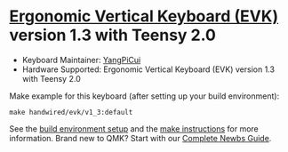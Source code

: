 # [Ergonomic Vertical Keyboard (EVK)](https://github.com/YangPiCui/ErgonomicVerticalKeyboard) version 1.3 with Teensy 2.0

* Keyboard Maintainer: [YangPiCui](https://github.com/YangPiCui)
* Hardware Supported: Ergonomic Vertical Keyboard (EVK) version 1.3 with Teensy 2.0

Make example for this keyboard (after setting up your build environment):

    make handwired/evk/v1_3:default

See the [build environment setup](https://docs.qmk.fm/#/getting_started_build_tools) and the [make instructions](https://docs.qmk.fm/#/getting_started_make_guide) for more information. Brand new to QMK? Start with our [Complete Newbs Guide](https://docs.qmk.fm/#/newbs).
